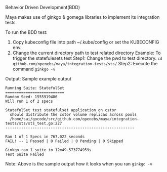 Behavior Driven Development(BDD)

Maya makes use of ginkgo & gomega libraries to implement its integration tests.

To run the BDD test:
1) Copy kubeconfig file into path ~/.kube/config or set the KUBECONFIG env.
2) Change the current directory path to test related directory
Example:
To trigger the statefulesets test
Step1: Change the pwd to test directory.
       `cd github.com/openebs/maya/integration-tests/sts/`
Step2: Execute the command `ginkgo -v`

Output:
Sample example output
```
Running Suite: StatefulSet
==========================
Random Seed: 1555919486
Will run 1 of 2 specs

StatefulSet test statefulset application on cstor
  should distribute the cstor volume replicas across pools
  /home/sai/gocode/src/github.com/openebs/maya/integration-tests/sts/sts_test.go:227
---------------------------------------------------------

Ran 1 of 1 Specs in 767.022 seconds
FAIL! -- 1 Passed | 0 Failed | 0 Pending | 0 Skipped

Ginkgo ran 1 suite in 12m49.573774959s
Test Suite Failed
```
Note: Above is the sample output how it looks when you ran `ginkgo -v`
